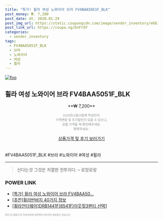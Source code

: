 ```yaml
--- 
title: "특가! 휠라 여성 노와이어 브라 FV4BAA5051F_BLK" 
post_money: ₩. 7,200 
post_date: dt. 2020.01.29 
post_img_url: https://static.coupangcdn.com/image/vendor_inventory/e6b1/ed9c6a8e16da617a9d6e82949d4feea8c67278d14be264a72a6e96af04e2.jpg 
post_link_url: https://coupa.ng/bnFrOY 
categories: 
  - vendor_inventory 
tags: 
  - FV4BAA5051F_BLK 
  - 브라 
  - 노와이어 
  - 여성 
  - 휠라 
--- 
```

[![foo](https://static.coupangcdn.com/image/vendor_inventory/e6b1/ed9c6a8e16da617a9d6e82949d4feea8c67278d14be264a72a6e96af04e2.jpg)](https://coupa.ng/bnFrOY) 

## 휠라 여성 노와이어 브라 FV4BAA5051F_BLK 
<p style="text-align: center;">**₩ 7,200**</p> 
<p style="text-align: center;"><span style="color: #898c8f; font-family: Georgia,Times,serif; font-size: 0.75em;">2020년01월29일에 작성되어, <br>가격변동 및 추가할인이 있을 수 있으니,<br> 상품 가격을 꼭!확인해주세요.<br>행복하세요~</span> 
</p>	 
<div markdown="0" style="text-align: center;"><a href="https://coupa.ng/bnFrOY" class="btn btn--success">상품가격 및 후기 보러가기</a></div> 
<br><br> 
  #FV4BAA5051F_BLK #브라 #노와이어 #여성 #휠라 
<hr> 

> 산다는것 그것은 치열한 전투이다.  – 로망로랑 


### POWER LINK

* <a href="https://blog.naver.com/santokki14/221789309380" target="_blank">[특가] 휠라 여성 노와이어 브라 FV4BAA50...</a>
* <a href="https://blog.naver.com/fasyy4321/221789943264" target="_blank">[추천]휠라반바지 40가지 정보</a>
* <a href="https://blog.naver.com/fasyy4321/221790553830" target="_blank">[휠라언더웨어]DRB1441F(6541F)아웃핏3팬티 선택1</a>

<span style="color: #898c8f; font-family: Georgia,Times,serif; font-size: 0.55em;">파트너스활동으로 작성자에게 일정액의 커미션이 제공될수 있습니다.</span> 
